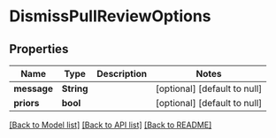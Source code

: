 # DismissPullReviewOptions

## Properties
Name | Type | Description | Notes
------------ | ------------- | ------------- | -------------
**message** | **String** |  | [optional] [default to null]
**priors** | **bool** |  | [optional] [default to null]

[[Back to Model list]](../README.md#documentation-for-models) [[Back to API list]](../README.md#documentation-for-api-endpoints) [[Back to README]](../README.md)


